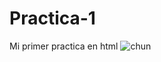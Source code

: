 # Practica-1
Mi primer practica en html
![chun](https://user-images.githubusercontent.com/118314930/202045908-5ea78095-2cdf-43c9-af7c-60f702c6d09f.jpg)

